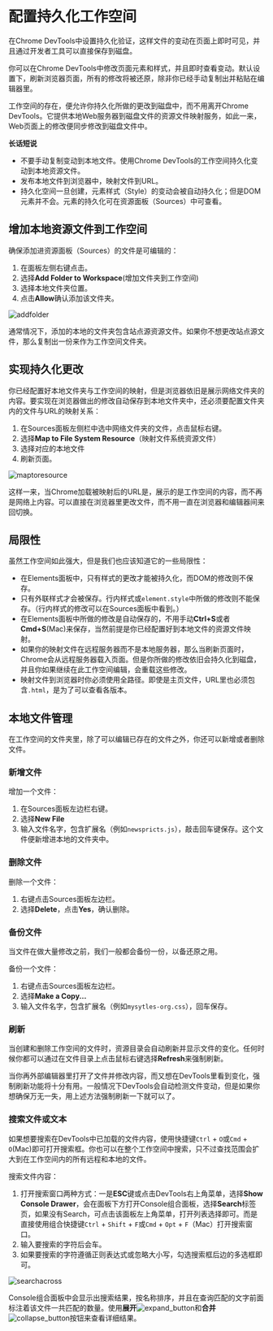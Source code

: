 # 配置持久化工作空间

在Chrome DevTools中设置持久化验证，这样文件的变动在页面上即时可见，并且通过开发者工具可以直接保存到磁盘。

你可以在Chrome DevTools中修改页面元素和样式，并且即时查看变动。默认设置下，刷新浏览器页面，所有的修改将被还原，除非你已经手动复制出并粘贴在编辑器里。

工作空间的存在，便允许你持久化所做的更改到磁盘中，而不用离开Chrome DevTools。它提供本地Web服务器到磁盘文件的资源文件映射服务，如此一来，Web页面上的修改便同步修改到磁盘文件中。

**长话短说**
* 不要手动复制变动到本地文件。使用Chrome DevTools的工作空间持久化变动到本地资源文件。
* 发布本地文件到浏览器中，映射文件到URL。
* 持久化空间一旦创建，元素样式（Style）的变动会被自动持久化；但是DOM元素并不会。元素的持久化可在资源面板（Sources）中可查看。

## 增加本地资源文件到工作空间
确保添加进资源面板（Sources）的文件是可编辑的：

1. 在面板左侧右键点击。
2. 选择**Add Folder to Workspace**(增加文件夹到工作空间)
3. 选择本地文件夹位置。
4. 点击**Allow**确认添加该文件夹。

![addfolder](https://developers.google.com/web/tools/setup/imgs/addfolder.png)

通常情况下，添加的本地的文件夹包含站点源资源文件。如果你不想更改站点源文件，那么复制出一份来作为工作空间文件夹。

## 实现持久化更改
你已经配置好本地文件夹与工作空间的映射，但是浏览器依旧是展示网络文件夹的内容。要实现在浏览器做出的修改自动保存到本地文件夹中，还必须要配置文件夹内的文件与URL的映射关系：

1. 在Sources面板左侧栏中选中网络文件夹的文件，点击鼠标右键。
2. 选择**Map to File System Resource**（映射文件系统资源文件）
3. 选择对应的本地文件
4. 刷新页面。

![maptoresource](https://developers.google.com/web/tools/setup/imgs/maptoresource.png)

这样一来，当Chrome加载被映射后的URL是，展示的是工作空间的内容，而不再是网络上内容。可以直接在浏览器里更改文件，而不用一直在浏览器和编辑器间来回切换。

## 局限性
虽然工作空间如此强大，但是我们也应该知道它的一些局限性：
* 在Elements面板中，只有样式的更改才能被持久化，而DOM的修改则不保存。
* 只有外联样式才会被保存。行内样式或`element.style`中所做的修改则不能保存。（行内样式的修改可以在Sources面板中看到。）
* 在Elements面板中所做的修改是自动保存的，不用手动**Ctrl+S**或者**Cmd+S**(Mac)来保存，当然前提是你已经配置好到本地文件的资源文件映射。
* 如果你的映射文件在远程服务器而不是本地服务器，那么当刷新页面时，Chrome会从远程服务器载入页面。但是你所做的修改依旧会持久化到磁盘，并且你如果继续在此工作空间编辑，会重载这些修改。
* 映射文件到浏览器时你必须使用全路径。即使是主页文件，URL里也必须包含`.html`，是为了可以查看各版本。

## 本地文件管理
在工作空间的文件夹里，除了可以编辑已存在的文件之外，你还可以新增或者删除文件。

### 新增文件
增加一个文件：

1. 在Sources面板左边栏右键。
2. 选择**New File**
3. 输入文件名字，包含扩展名（例如`newspricts.js`），敲击回车键保存。这个文件便新增进本地的文件夹中。

### 删除文件
删除一个文件：

1. 右键点击Sources面板左边栏。
2. 选择**Delete**，点击**Yes**，确认删除。

### 备份文件
当文件在做大量修改之前，我们一般都会备份一份，以备还原之用。

备份一个文件：

1. 右键点击Sources面板左边栏。
2. 选择**Make a Copy...**
3. 输入文件名字，包含扩展名（例如`mysytles-org.css`），回车保存。

### 刷新
当创建和删除工作空间的文件时，资源目录会自动刷新并显示文件的变化。任何时候你都可以通过在文件目录上点击鼠标右键选择**Refresh**来强制刷新。

当你再外部编辑器里打开了文件并修改内容，而又想在DevTools里看到变化，强制刷新功能将十分有用。一般情况下DevTools会自动检测文件变动，但是如果你想确保万无一失，用上述方法强制刷新一下就可以了。

### 搜索文件或文本
如果想要搜索在DevTools中已加载的文件内容，使用快捷键`Ctrl` + `O`或`Cmd` + `O`(Mac)即可打开搜索框。你也可以在整个工作空间中搜索，只不过查找范围会扩大到在工作空间内的所有远程和本地的文件。

搜索文件内容：

1. 打开搜索窗口两种方式：一是**ESC**键或点击DevTools右上角菜单，选择**Show Console Drawer**，会在面板下方打开Console组合面板，选择**Search**标签页，如果没有Search，可点击该面板左上角菜单，打开列表选择即可。而是直接使用组合快捷键`Ctrl` + `Shift` + `F`或`Cmd` + `Opt` + `F`（Mac）打开搜索窗口。
2. 输入要搜索的字符后会车。
3. 如果要搜索的字符遵循正则表达式或忽略大小写，勾选搜索框后边的多选框即可。

![searchacross](https://developers.google.com/web/tools/setup/imgs/searchacross.png)

Console组合面板中会显示出搜索结果，按名称排序，并且在查询匹配的文字前面标注着该文件一共匹配的数量。使用**展开**![expand_button](https://developers.google.com/web/tools/setup/imgs/expand_button.png)和**合并**![collapse_button](https://developers.google.com/web/tools/setup/imgs/collapse_button.png)按钮来查看详细结果。

